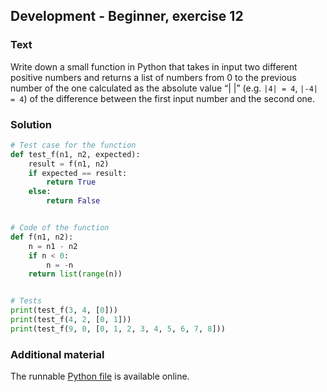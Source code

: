 ## Development - Beginner, exercise 12

### Text
Write down a small function in Python that takes in input two different positive numbers and returns a list of numbers from 0 to the previous number of the one calculated as the absolute value “|  |” (e.g. `|4| = 4`, `|-4| = 4`) of the difference between the first input number and the second one.

### Solution
```python
# Test case for the function
def test_f(n1, n2, expected):
    result = f(n1, n2)
    if expected == result:
        return True
    else:
        return False


# Code of the function
def f(n1, n2):
    n = n1 - n2
    if n < 0:
        n = -n
    return list(range(n))


# Tests
print(test_f(3, 4, [0]))
print(test_f(4, 2, [0, 1]))
print(test_f(9, 0, [0, 1, 2, 3, 4, 5, 6, 7, 8]))
``` 

### Additional material
The runnable [Python file](exercise_12.py) is available online.
